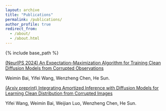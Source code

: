 ```yaml
---
layout: archive
title: "Publications"
permalink: /publications/
author_profile: true
redirect_from: 
  - /about/
  - /about.html
---
```


{% include base_path %}

[(NeurIPS 2024) An Expectation-Maximization Algorithm for Training Clean Diffusion Models from Corrupted Observations](https://arxiv.org/abs/2407.01014)

Weimin Bai, Yifei Wang, Wenzheng Chen, He Sun.

[(Arxiv preprint) Integrating Amortized Inference with Diffusion Models for Learning Clean Distribution from Corrupted Images](https://arxiv.org/abs/2407.11162)

Yifei Wang, Weimin Bai, Weijian Luo, Wenzheng Chen, He Sun.

